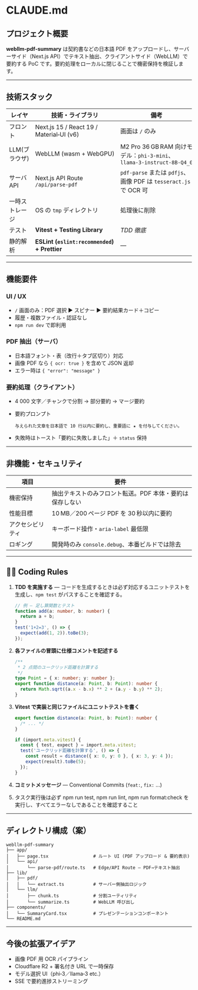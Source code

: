 # CLAUDE.md

## プロジェクト概要

**webllm‑pdf‑summary** は契約書などの日本語 PDF をアップロードし、サーバーサイド（Next.js API）でテキスト抽出、クライアントサイド（WebLLM）で要約する PoC です。要約処理をローカルに閉じることで機密保持を検証します。

---

## 技術スタック

| レイヤ         | 技術・ライブラリ                             | 備考                                                                  |
| -------------- | -------------------------------------------- | --------------------------------------------------------------------- |
| フロント       | Next.js 15 / React 19 / Material‑UI (v6)     | 画面は `/` のみ                                                       |
| LLM(ブラウザ)  | WebLLM (wasm + WebGPU)                       | M2 Pro 36 GB RAM 向けモデル：`phi‑3‑mini`、`llama‑3‑instruct‑8B‑Q4_0` |
| サーバ API     | Next.js API Route `/api/parse-pdf`           | `pdf-parse` または `pdfjs`、画像 PDF は `tesseract.js` で OCR 可      |
| 一時ストレージ | OS の `tmp` ディレクトリ                     | 処理後に削除                                                          |
| テスト         | **Vitest + Testing Library**                 | _TDD 徹底_                                                            |
| 静的解析       | **ESLint (`eslint:recommended`) + Prettier** | ―                                                                     |

---

## 機能要件

### UI / UX

- `/` 画面のみ：PDF 選択 ▶ スピナー ▶ 要約結果カード＋コピー
- 履歴・複数ファイル・認証なし
- `npm run dev` で即利用

### PDF 抽出（サーバ）

- 日本語フォント・表（改行＋タブ区切り）対応
- 画像 PDF なら `{ ocr: true }` を含めて JSON 返却
- エラー時は `{ "error": "message" }`

### 要約処理（クライアント）

- 4 000 文字／チャンクで分割 → 部分要約 → マージ要約
- 要約プロンプト

  ```text
  与えられた文章を日本語で 10 行以内に要約し、重要語に ★ を付与してください。
  ```

- 失敗時はトースト「要約に失敗しました」＋ `status` 保持

---

## 非機能・セキュリティ

| 項目             | 要件                                                     |
| ---------------- | -------------------------------------------------------- |
| 機密保持         | 抽出テキストのみフロント転送。PDF 本体・要約は保存しない |
| 性能目標         | 10 MB／200 ページ PDF を 30 秒以内に要約                 |
| アクセシビリティ | キーボード操作・`aria-label` 最低限                      |
| ロギング         | 開発時のみ `console.debug`、本番ビルドでは除去           |

---

## 🧑‍💻 Coding Rules

1. **TDD を実施する** — コードを生成するときは必ず対応するユニットテストを生成し、`npm test` がパスすることを確認する。

   ```ts
   // 例 – 足し算関数とテスト
   function add(a: number, b: number) {
     return a + b;
   }
   test('1+2=3', () => {
     expect(add(1, 2)).toBe(3);
   });
   ```

2. **各ファイルの冒頭に仕様コメントを記述する**

   ```ts
   /**
    * 2 点間のユークリッド距離を計算する
    */
   type Point = { x: number; y: number };
   export function distance(a: Point, b: Point): number {
     return Math.sqrt((a.x - b.x) ** 2 + (a.y - b.y) ** 2);
   }
   ```

3. **Vitest で実装と同じファイルにユニットテストを書く**

   ```ts
   export function distance(a: Point, b: Point): number {
     /* ... */
   }

   if (import.meta.vitest) {
     const { test, expect } = import.meta.vitest;
     test('ユークリッド距離を計算する', () => {
       const result = distance({ x: 0, y: 0 }, { x: 3, y: 4 });
       expect(result).toBe(5);
     });
   }
   ```

4. **コミットメッセージ** — Conventional Commits (`feat:`, `fix:` …)

5.	タスク実行後は必ず npm run test, npm run lint, npm run format:check を実行し、すべてエラーなしであることを確認すること

---

## ディレクトリ構成（案）

```text
webllm-pdf-summary
├── app/
│   ├── page.tsx                 # ルート UI (PDF アップロード & 要約表示)
│   └── api/
│       └── parse-pdf/route.ts   # Edge/API Route – PDF→テキスト抽出
├── lib/
│   ├── pdf/
│   │   └── extract.ts           # サーバー側抽出ロジック
│   └── llm/
│       ├── chunk.ts             # 分割ユーティリティ
│       └── summarize.ts         # WebLLM 呼び出し
├── components/
│   └── SummaryCard.tsx          # プレゼンテーションコンポーネント
└── README.md
```

---

## 今後の拡張アイデア

- 画像 PDF 用 OCR パイプライン
- Cloudflare R2 + 署名付き URL で一時保存
- モデル選択 UI（phi‑3／llama‑3 etc.）
- SSE で要約進捗ストリーミング
